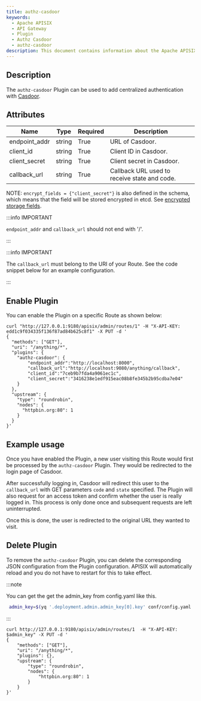 ```yaml
---
title: authz-casdoor
keywords:
  - Apache APISIX
  - API Gateway
  - Plugin
  - Authz Casdoor
  - authz-casdoor
description: This document contains information about the Apache APISIX authz-casdoor Plugin.
---
```


<!--
#
# Licensed to the Apache Software Foundation (ASF) under one or more
# contributor license agreements.  See the NOTICE file distributed with
# this work for additional information regarding copyright ownership.
# The ASF licenses this file to You under the Apache License, Version 2.0
# (the "License"); you may not use this file except in compliance with
# the License.  You may obtain a copy of the License at
#
#     http://www.apache.org/licenses/LICENSE-2.0
#
# Unless required by applicable law or agreed to in writing, software
# distributed under the License is distributed on an "AS IS" BASIS,
# WITHOUT WARRANTIES OR CONDITIONS OF ANY KIND, either express or implied.
# See the License for the specific language governing permissions and
# limitations under the License.
#
-->

## Description

The `authz-casdoor` Plugin can be used to add centralized authentication with [Casdoor](https://casdoor.org/).

## Attributes

| Name          | Type   | Required | Description                                  |
|---------------|--------|----------|----------------------------------------------|
| endpoint_addr | string | True     | URL of Casdoor.                              |
| client_id     | string | True     | Client ID in Casdoor.                        |
| client_secret | string | True     | Client secret in Casdoor.                    |
| callback_url  | string | True     | Callback URL used to receive state and code. |

NOTE: `encrypt_fields = {"client_secret"}` is also defined in the schema, which means that the field will be stored encrypted in etcd. See [encrypted storage fields](../plugin-develop.md#encrypted-storage-fields).

:::info IMPORTANT

`endpoint_addr` and `callback_url` should not end with '/'.

:::

:::info IMPORTANT

The `callback_url` must belong to the URI of your Route. See the code snippet below for an example configuration.

:::

## Enable Plugin

You can enable the Plugin on a specific Route as shown below:

```shell
curl "http://127.0.0.1:9180/apisix/admin/routes/1" -H "X-API-KEY: edd1c9f034335f136f87ad84b625c8f1" -X PUT -d '
{
  "methods": ["GET"],
  "uri": "/anything/*",
  "plugins": {
    "authz-casdoor": {
        "endpoint_addr":"http://localhost:8000",
        "callback_url":"http://localhost:9080/anything/callback",
        "client_id":"7ceb9b7fda4a9061ec1c",
        "client_secret":"3416238e1edf915eac08b8fe345b2b95cdba7e04"
    }
  },
  "upstream": {
    "type": "roundrobin",
    "nodes": {
      "httpbin.org:80": 1
    }
  }
}'
```

## Example usage

Once you have enabled the Plugin, a new user visiting this Route would first be processed by the `authz-casdoor` Plugin. They would be redirected to the login page of Casdoor.

After successfully logging in, Casdoor will redirect this user to the `callback_url` with GET parameters `code` and `state` specified. The Plugin will also request for an access token and confirm whether the user is really logged in. This process is only done once and subsequent requests are left uninterrupted.

Once this is done, the user is redirected to the original URL they wanted to visit.

## Delete Plugin

To remove the `authz-casdoor` Plugin, you can delete the corresponding JSON configuration from the Plugin configuration. APISIX will automatically reload and you do not have to restart for this to take effect.

:::note

You can get the get the admin_key from config.yaml like this.

```bash
 admin_key=$(yq '.deployment.admin.admin_key[0].key' conf/config.yaml | sed 's/"//g')
```

:::

```shell
curl http://127.0.0.1:9180/apisix/admin/routes/1  -H "X-API-KEY: $admin_key" -X PUT -d '
{
    "methods": ["GET"],
    "uri": "/anything/*",
    "plugins": {},
    "upstream": {
        "type": "roundrobin",
        "nodes": {
            "httpbin.org:80": 1
        }
    }
}'
```
